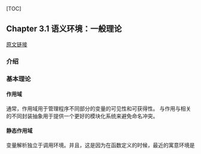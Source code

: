 [TOC]
## Chapter 3.1 语义环境：一般理论
[原文链接](http://dmitrysoshnikov.com/ecmascript/es5-chapter-3-1-lexical-environments-common-theory/)

### 介绍

### 基本理论

#### 作用域
通常，作用域用于管理程序不同部分的变量的可见性和可获得性。
与作用与相关的不同封装抽象用于提供一个更好的模块化系统来避免命名冲突。

#### 静态作用域
变量解析独立于调用环境。并且，这是因为在函数定义的时候，最近的寓意环境是